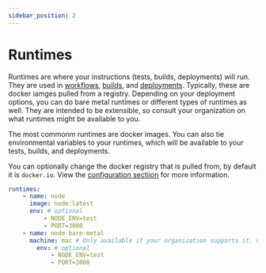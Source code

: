 ```yaml
---
sidebar_position: 2
---
```


# Runtimes

Runtimes are where your instructions (tests, builds, deployments) will run. They are used in [workflows](./workflows), [builds](./builds), and [deployments](./deployments). Typically, these are docker iamges pulled from a registry. Depending on your deployment options, you can do bare metal runtimes or different types of runtimes as well. They are intended to be extensible, so consult your organization on what runtimes might be available to you.

The most commonm runtimes are docker images. You can also tie environmental variables to your runtimes, which will be available to your tests, builds, and deployments.

You can optionally change the docker registry that is pulled from, by default it is `docker.io`. View the [configuration sectiion](./config) for more information.

```yaml title="velocity.yml"
runtimes:
    - name: node
      image: node:latest
      env: # optional
          - NODE_ENV=test
          - PORT=3000
    - name: node-bare-metal
      machine: mac # Only available if your organization supports it. Check with your administrator(s).
        env: # optional
            - NODE_ENV=test
            - PORT=3000
```
